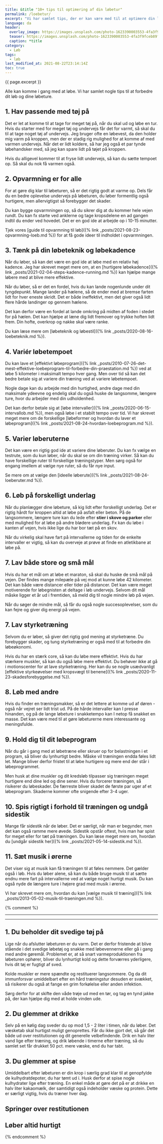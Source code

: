 ```yaml
---
title: &title "10+ tips til optimering af din løbetur"
permalink: /loebetur/
excerpt: "Vi har samlet tips, der er kan være med til at optimere din løbetur - og ting du skal undgå, når du snører løbeskoene og begiver dig afsted."
language: da
header:
  overlay_image: https://images.unsplash.com/photo-1623390003553-4fa3f9fceb89?ixid=MnwxMjA3fDB8MHxwaG90by1wYWdlfHx8fGVufDB8fHx8&ixlib=rb-1.2.1&auto=format&fit=crop&height=630&w=1200&q=10
  teaser: https://images.unsplash.com/photo-1623390003553-4fa3f9fceb89?ixid=MnwxMjA3fDB8MHxwaG90by1wYWdlfHx8fGVufDB8fHx8&ixlib=rb-1.2.1&auto=format&fit=crop&height=300&w=400&q=10
  caption: *title
category:
  - Løb
tags:
  - løb
last_modified_at: 2021-08-22T23:14:14Z
toc: true
---
```


{{ page.excerpt }}

Alle kan komme i gang med at løbe. Vi har samlet nogle tips til at forbedre dit løb og dine løbeture.

## 1. Hav passende med tøj på

Det er let at komme til at tage for meget tøj på, når du skal ud og løbe en tur. Hvis du starter med for meget tøj og undervejs får det for varmt, så skal du til at tage noget tøj af undervejs. Jeg bruger ofte en løbevest, da den holder mig varm på kroppen, men der er stadig rig mulighed for at komme af med varmen undervejs. Når det er lidt koldere, så har jeg også et par tynde løbehandsker med, så jeg kan spare lidt på tøjet på kroppen.

Hvis du alligevel kommer til at fryse lidt undervejs, så kan du sætte tempoet op. Så skal du nok få varmen også.

## 2. Opvarmning er for alle

For at gøre dig klar til løbeturen, så er det rigtig godt at varme op. Dels får du en bedre oplevelse undervejs på løbeturen, du løber formentlig også hurtigere, men allervigtigst så forebygger det skader.

Du kan bygge opvarmningen op, så du sikrer dig at du kommer hele vejen rundt. Du kan fx starte ved anklerne og tage kropsdelene en ad gangen indtil du ender ved hovedet. Det er en god ide at arbejde op i 10-15 minutter.

Tjek vores [guide til opvarmning til løb]({% link _posts/2021-08-23-opvarmning-loeb.md %}) for at få gode ideer til indholdet i opvarmningen.

## 3. Tænk på din løbeteknik og løbekadence

Når du løber, så kan det være en god ide at løbe med en relativ høj kadence. Jeg har skrevet meget mere om, at en [hurtigere løbekadence]({% link _posts/2021-02-04-steps-kadence-running.md %}) kan hjælpe mange løbere med at blive mere effektive.

Når du løber, så er det en fordel, hvis du kan lande nogenlunde under dit tyngdepunkt. Mange lander på hælene, så de ender med at bremse farten lidt for hver eneste skridt. Det er både ineffektivt, men det giver også lidt flere hårde landinger op gennem hælene.

Det kan derfor være en fordel at lande omkring på midten af foden i stedet for på hælen. Det kan hjælpe at læne dig lidt fremover og trykke hoften lidt frem. Din hofte, overkrop og nakke skal være ranke.

Du kan læse mere om [løbeteknik og løbestil]({% link _posts/2020-08-16-loebeteknik.md %}).

## 4. Variér løbetempoet

Du kan lave et [effektivt løbeprogram]({% link _posts/2010-07-26-det-mest-effektive-loebeprogram-til-forbedre-din-praestation.md %}) ved at løbe 5 kilometer i maksimalt tempo hver gang. Men over tid så kan det bedre betale sig at variere din træning ved at variere løbetempoet.

Nogle dage kan du arbejde med din hurtighed, andre dage med din maksimale ydeevne og endelig skal du også huske de langsomme, længere ture, hvor du arbejder med din udholdenhed.

Det kan derfor betale sig at [løbe intervaller]({% link _posts/2020-06-15-intervallob.md %}), men også løbe i et stabilt tempo over tid. Vi har skrevet meget mere om de forskellige [løbeformer og hvordan du laver et løbeprogram]({% link _posts/2021-08-24-hvordan-loebeprogram.md %}).

## 5. Varier løberuterne

Det kan være en rigtig god ide at variere dine løberuter. Du kan fx vælge en testrute, som du kun løber, når du skal se om din træning virker. Så kan du have forskellige ruter til forskellige træningstyper. Men sørg også for engang imellem at vælge nye ruter, så du får nye input.

Se mere om at vælge den [ideelle løberute]({% link _posts/2021-08-24-loeberuter.md %}).

## 6. Løb på forskelligt underlag

Når du planlægger dine løbeture, så kig lidt efter forskelligt underlag. Det er rigtig hårdt for kroppen altid at løbe på asfalt eller beton. På de langsommere, længere ture kan du lede efter **stier i skove og parker** eller med mulighed for at løbe på andre blødere underlag. Fx kan du løbe i kanten af vejen, hvis ikke lige du har bor tæt på en skov.

Når du virkelig skal have fart på intervallerne og tiden for de enkelte intervaller er vigtig, så kan du overveje at prøve at finde en atletikbane at løbe på.

## 7. Lav både store og små mål

Hvis du har et mål om at løbe et maraton, så skal du huske de små mål på vejen. Der findes mange milepæle på vej mod at kunne løbe 42 kilometer. Det kan både være distancer eller tider på distancer. Det kan være meget motiverende for løbegnisten at deltage i løb undervejs. Selvom dit mål måske ligger et år ud i fremtiden, så meld dig til nogle mindre løb på vejen.

Når du søger de mindre mål, så får du også nogle succesoplevelser, som du kan fejre og giver dig energi på vejen.

## 7. Lav styrketræning

Selvom du er løber, så giver det rigtig god mening at styrketræne. Du forebygger skader, og tung styrketræning er også med til at forbedre din løbeøkonomi.

Hvis du har en stærk core, så kan du løbe mere effektivt. Hvis du har stærkere muskler, så kan du også løbe mere effektivt. Du behøver ikke at gå i motionscenter for at lave styrketræning. Her kan du se nogle usædvanligt [effektive styrkeøvelser med kropsvægt til benene]({% link _posts/2020-11-23-skadesforebyggelse.md %}). 

## 8. Løb med andre

Hvis du finder en træningsmakker, så er det lettere at komme ud af døren - også når vejret ser lidt trist ud. På de hårde intervaller kan I presse hinanden, og på de lange løbeture i snakketempo kan I netop få snakket en masse. Det kan være med til at gøre løbeturerne mere interessante og meningsfulde.

## 9. Hold dig til dit løbeprogram

Når du går i gang med at løbetræne eller skruer op for belastningen i et program, så bliver du lynhurtigt bedre. Måske vil træningen endda føles lidt let. Mange bliver derfor fristet til at løbe hurtigere og mere end der står i løbeprogrammet.

Men husk at dine muskler og dit kredsløb tilpasser sig træningen meget hurtigere end dine led og dine sener. Hvis du forcerer træningen, så risikerer du løbeskader. De færreste bliver skadet de første par uger af et løbeprogram. Skaderne kommer ofte snigende efter 3-4 uger.

## 10. Spis rigtigt i forhold til træningen og undgå sidestik

Mange får sidestik når de løber. Det er særligt, når man er begynder, men det kan også ramme mere øvede. Sidestik opstår oftest, hvis man har spist for meget eller for tæt på træningen. Du kan læse meget mere om, hvordan du [undgår sidestik her]({% link _posts/2021-05-14-sidestik.md %}).

## 11. Sæt musik i ørerne

Det viser sig at musik kan få træningen til at føles nemmere. Det gælder også i løb. Hvis du løber alene, så kan du både bruge musik til at sætte endnu mere fart på intervallerne ved at vælge noget hurtigt musik. Du kan også nyde de længere ture i højere grad med musik i ørerne.

Vi har skrevet mere om, hvordan du kan [vælge musik til træning]({% link _posts/2013-05-02-musik-til-traeningen.md %}).

{% comment %}


****


----


## 1. Du beholder dit svedige tøj på
Lige når du afslutter løbeturen er du varm. Det er derfor fristende at blive stående i det svedige løbetøj og snakke med løbevennerne eller gå i gang med andre gøremål.
Problemet er, at så snart varmeproduktionen fra løbeturen ophører, bliver du lynhurtigt kold og dette forværres yderligere, hvis dit tøj er fugtigt af sved. 

Kolde muskler er mere spændte og restituerer langsommere. Og da dit immunforsvar umiddelbart efter en hård træningstur desuden er svækket, så risikerer du også at fange en grim forkølelse eller anden infektion.

Sørg derfor for at skifte den våde trøje ud med en tør, og tag en tynd jakke på, der kan hjælpe dig med at holde vinden ude.

## 2. Du glemmer at drikke
Selv på en kølig dag sveder du op mod 1,5 - 2 liter i timen, når du løber. Det væsketab skal hurtigst muligt genoprettes. Får du ikke gjort det, så går det både ud over restitutionen og dit generelle velbefindende. Drik en halv liter vand lige efter træning, og drik løbende i timerne efter træning, så du samlet set får drukket 50 pct. mere væske, end du har tabt.

## 3. Du glemmer at spise
Umiddelbart efter løbeturen er din krop i særlig grad klar til at genopfylde de kulhydratdepoter, du har tømt ud i. Husk derfor at spise nogle kulhydrater lige efter træning. En enkel måde at gøre det på er at drikke en halv liter kakaomælk, der samtidigt også indeholder væske og protein. Dette er særligt vigtig, hvis du træner hver dag.


## Springer over restitutionen


## Løber altid hurtigt

{% endcomment %}
